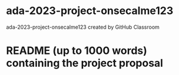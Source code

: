 # ada-2023-project-onsecalme123
ada-2023-project-onsecalme123 created by GitHub Classroom

# README (up to 1000 words) containing the project proposal
